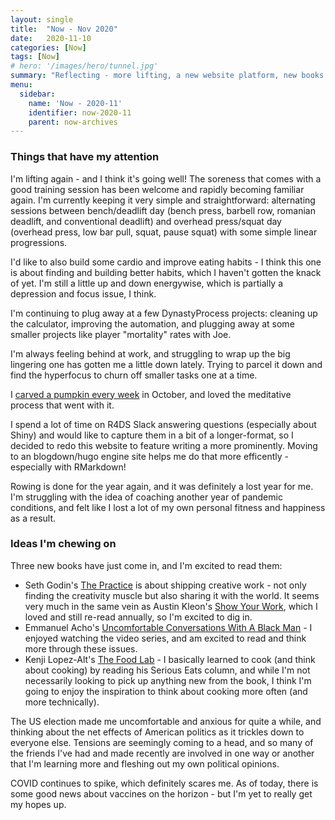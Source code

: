 ```yaml
---
layout: single
title:  "Now - Nov 2020"
date:   2020-11-10
categories: [Now]
tags: [Now]
# hero: '/images/hero/tunnel.jpg'
summary: "Reflecting - more lifting, a new website platform, new books I'm reading right now."
menu:
  sidebar:
    name: 'Now - 2020-11'
    identifier: now-2020-11
    parent: now-archives
---
```

### Things that have my attention

I'm lifting again - and I think it's going well! The soreness that comes with a good training session has been welcome and rapidly becoming familiar again. I'm currently keeping it very simple and straightforward: alternating sessions between bench/deadlift day (bench press, barbell row, romanian deadlift, and conventional deadlift) and overhead press/squat day (overhead press, low bar pull, squat, pause squat) with some simple linear progressions. 

I'd like to also build some cardio and improve eating habits - I think this one is about finding and building better habits, which I haven't gotten the knack of yet. I'm still a little up and down energywise, which is partially a depression and focus issue, I think.

I'm continuing to plug away at a few DynastyProcess projects: cleaning up the calculator, improving the automation, and plugging away at some smaller projects like player "mortality" rates with Joe.

I'm always feeling behind at work, and struggling to wrap up the big lingering one has gotten me a little down lately. Trying to parcel it down and find the hyperfocus to churn off smaller tasks one at a time. 

I [carved a pumpkin every week](https://tanho.ca/pumpkins) in October, and loved the meditative process that went with it. 

I spend a lot of time on R4DS Slack answering questions (especially about Shiny) and would like to capture them in a bit of a longer-format, so I decided to redo this website to feature writing a more prominently. Moving to an blogdown/hugo engine site helps me do that more efficently - especially with RMarkdown!

Rowing is done for the year again, and it was definitely a lost year for me. I'm struggling with the idea of coaching another year of pandemic conditions, and felt like I lost a lot of my own personal fitness and happiness as a result.  

### Ideas I'm chewing on

Three new books have just come in, and I'm excited to read them: 
- Seth Godin's [The Practice](https://seths.blog/thepractice/) is about shipping creative work - not only finding the creativity muscle but also sharing it with the world. It seems very much in the same vein as Austin Kleon's [Show Your Work](https://austinkleon.com/show-your-work/), which I loved and still re-read annually, so I'm excited to dig in.
- Emmanuel Acho's [Uncomfortable Conversations With A Black Man](https://uncomfortableconvos.com/) - I enjoyed watching the video series, and am excited to read and think more through these issues.
- Kenji Lopez-Alt's [The Food Lab](http://www.kenjilopezalt.com/) - I basically learned to cook (and think about cooking) by reading his Serious Eats column, and while I'm not necessarily looking to pick up anything new from the book, I think I'm going to enjoy the inspiration to think about cooking more often (and more technically).

The US election made me uncomfortable and anxious for quite a while, and thinking about the net effects of American politics as it trickles down to everyone else. Tensions are seemingly coming to a head, and so many of the friends I've had and made recently are involved in one way or another that I'm learning more and fleshing out my own political opinions. 

COVID continues to spike, which definitely scares me. As of today, there is some good news about vaccines on the horizon - but I'm yet to really get my hopes up. 
